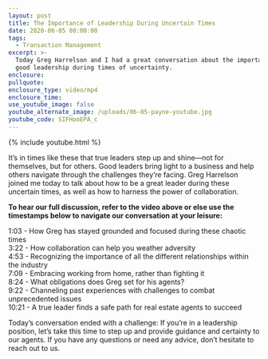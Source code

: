 ```yaml
---
layout: post
title: The Importance of Leadership During Uncertain Times
date: 2020-06-05 00:00:00
tags:
  - Transaction Management
excerpt: >-
  Today Greg Harrelson and I had a great conversation about the importance of
  good leadership during times of uncertainty.
enclosure:
pullquote:
enclosure_type: video/mp4
enclosure_time:
use_youtube_image: false
youtube_alternate_image: /uploads/06-05-payne-youtube.jpg
youtube_code: SIFHooEPA_c
---
```


{% include youtube.html %}

It’s in times like these that true leaders step up and shine—not for themselves, but for others. Good leaders bring light to a business and help others navigate through the challenges they’re facing. Greg Harrelson joined me today to talk about how to be a great leader during these uncertain times, as well as how to harness the power of collaboration.

**To hear our full discussion, refer to the video above or else use the timestamps below to navigate our conversation at your leisure:**

1:03 - How Greg has stayed grounded and focused during these chaotic times<br>3:22 - How collaboration can help you weather adversity<br>4:53 - Recognizing the importance of all the different relationships within the industry<br>7:09 - Embracing working from home, rather than fighting it<br>8:24 - What obligations does Greg set for his agents?<br>9:22 - Channeling past experiences with challenges to combat unprecedented issues<br>10:21 - A true leader finds a safe path for real estate agents to succeed

Today’s conversation ended with a challenge: If you’re in a leadership position, let’s take this time to step up and provide guidance and certainty to our agents. If you have any questions or need any advice, don’t hesitate to reach out to us.